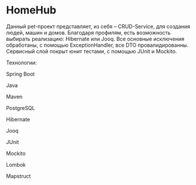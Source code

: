 # HomeHub

Данный pet-проект представляет, из себя – CRUD-Service, для создания людей, машин и домов. Благодаря профилям, есть возможность выбирать реализацию: Hibernate или Jooq. Все основные исключения обработаны, с помощью ExceptionHandler, все DTO провалидированны. Сервисный слой покрыт юнит тестами, с помощью JUnit и Mockito. 

Технологии:

Spring Boot

Java

Maven

PostgreSQL

Hibernate

Jooq

JUnit

Mockito

Lombok

Mapstruct
